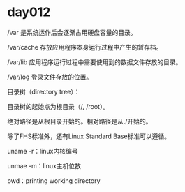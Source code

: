 # day012

/var 是系统运作后会逐渐占用硬盘容量的目录。

/var/cache 存放应用程序本身运行过程中产生的暂存档。

/var/lib 应用程序运行过程中需要使用到的数据文件存放的目录。

/var/log 登录文件存放的位置。



目录树（directory tree）：

目录树的起始点为根目录（/, /root）。



绝对路径是从根目录开始的。相对路径是从./开始的。



除了FHS标准外，还有Linux Standard Base标准可以遵循。

uname -r：linux内核编号

unmae -m：linux主机位数



pwd：printing working directory

